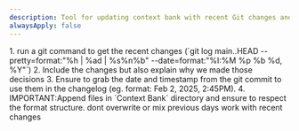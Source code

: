 ```yaml
---
description: Tool for updating context bank with recent Git changes and explanations
alwaysApply: false
---
```


<UpdateContext>
  1. run a git command to get the recent changes (`git log main..HEAD --pretty=format:"%h | %ad | %s%n%b" --date=format:"%I:%M %p %b %d, %Y"`)
  2. Include the changes but also explain why we made those decisions
  3. Ensure to grab the date and timestamp from the git commit to use them in the changelog (eg. format: Feb 2, 2025, 2:45PM). 
  4. IMPORTANT:Append files in `Context Bank` directory and ensure to respect the format structure. dont overwrite or mix previous days work with recent changes
</UpdateContext>